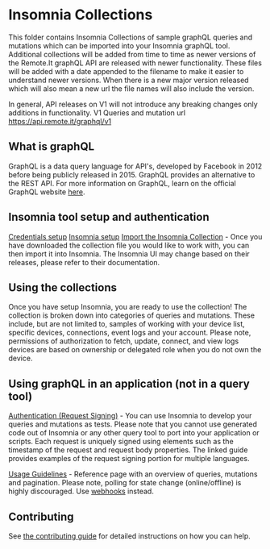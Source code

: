 # Insomnia Collections

This folder contains Insomnia Collections of sample graphQL queries and mutations which can be imported into your Insomnia graphQL tool. Additional collections will be added from time to time as newer versions of the Remote.It graphQL API are released with newer functionality. These files will be added with a date appended to the filename to make it easier to understand newer versions. When there is a new major version released which will also mean a new url the file names will also include the version.

In general, API releases on V1 will not introduce any breaking changes only additions in functionality.
V1 Queries and mutation url https://api.remote.it/graphql/v1

## What is graphQL

GraphQL is a data query language for API's, developed by Facebook in 2012 before being publicly released in 2015. GraphQL provides an alternative to the REST API.
For more information on GraphQL, learn on the official GraphQL website [here](https://graphql.org/).

## Insomnia tool setup and authentication

[Credentials setup](https://link.remote.it/docs/credential-generation)
[Insomnia setup](https://link.remote.it/docs/insomnia)
[Import the Insomnia Collection](https://docs.insomnia.rest/insomnia/import-export-data) - Once you have downloaded the collection file you would like to work with, you can then import it into Insomnia. The Insomnia UI may change based on their releases, please refer to their documentation.

## Using the collections

Once you have setup Insomnia, you are ready to use the collection! The collection is broken down into categories of queries and mutations. These include, but are not limited to, samples of working with your device list, specific devices, connections, event logs and your account. 
Please note, permissions of authorization to fetch, update, connect, and view logs devices are based on ownership or delegated role when you do not own the device.
 
## Using graphQL in an application (not in a query tool)

[Authentication (Request Signing)](https://link.remote.it/docs/api/authentication) - You can use Insomnia to develop your queries and mutations as tests. Please note that you cannot use generated code out of Insomnia or any other query tool to port into your application or scripts. Each request is uniquely signed using elements such as the timestamp of the request and request body properties. The linked guide provides examples of the request signing portion for multiple languages.

[Usage Guidelines](https://link.remote.it/docs/api/usage/overview) - Reference page with an overview of queries, mutations and pagination. Please note, polling for state change (online/offline) is highly discouraged. Use [webhooks](https://link.remote.it/docs/webhook-content) instead.

## Contributing

See [the contributing guide](../CONTRIBUTING.md) for detailed instructions on how you can help. 

